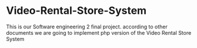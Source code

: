# Video-Rental-Store-System
This is our Software engineering 2 final project. according to other documents we are going to implement php version of the Video Rental Store System
